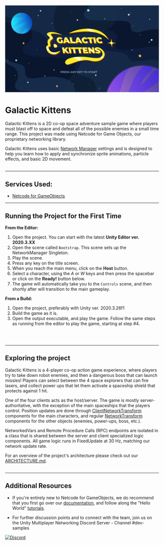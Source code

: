 ![Banner](Documentation/Images/MainScreen.png)
# Galactic Kittens
<!--
> IGNORE THIS
> 
> __Current Readme: [ ] Template__:
> - Services being used
> - Setting up the project
> - Wiki with documentation from development team (more details, links to particular sections/scripts)
> - Images
> - Architecture doc
> -->
<!--## Overview: -->
Galactic Kittens is a 2D co-op space adventure sample game where players must blast off to space and defeat all of the possible enemies in a small time range. This project was made using Netcode for Game Objects, our proprietary networking library. 

Galactic Kittens uses basic [Network Manager](https://docs-multiplayer.unity3d.com/docs/components/networkmanager) settings and is designed to help you learn how to apply and synchronize sprite animations, particle effects, and basic 2D movement.
<br>
<br>

---------------
## Services Used:
  * [Netcode for GameObjects](https://unity.com/products/netcode)

---------------
## Running the Project for the First Time
**From the Editor:**

1. Open the project. You can start with the latest **Unity Editor ver. 2020.3.XX**
2. Open the scene called `Bootstrap`. This scene sets up the NetworkManager Singleton.
3. Play the scene.
4. Press any key on the title screen.
5. When you reach the main menu, click on the **Host** button.
6. Select a character, using the *A* or *W* keys and then press the spacebar or click on the **Ready!** button below.
7. The game will automatically take you to the `Controls` scene, and then shortly after will transition to the main gameplay.

**From a Build:**
1. Open the project, preferably with Unity ver. 2020.3.26f1
2. Build the game as it is.
3. Open the output executable, and play the game. Follow the same steps as running from the editor to play the game, starting at step #4.

<br>
<br>

---------------
## Exploring the project
Galactic Kittens is a 4-player co-op action game experience, where players try to take down robot enemies, and then a dangerous boss that can launch missles! Players can select between the 4 space explorers that can fire lasers, and collect power ups that let them activate a spaceship shield that protects against 1 hit.

One of the four clients acts as the host/server. The game is mostly server-authoritative, with the exception of the main spaceships that the players control. Position updates are done through [ClientNetworkTransform](https://docs-multiplayer.unity3d.com/docs/components/networktransform#clientnetworktransform) components for the main characters, and regular [NetworkTransform](https://docs-multiplayer.unity3d.com/docs/components/networktransform) components for the other objects (enemies, power-ups, boss, etc.).

NetworkedVars and Remote Procedure Calls (RPC) endpoints are isolated in a class that is shared between the server and client specialized logic components. All game logic runs in FixedUpdate at 30 Hz, matching our network update rate. 

For an overview of the project's architecture please check out our [ARCHITECTURE.md](ARCHITECTURE.md).
<br>
<br>

---------------
## Additional Resources
* If you're entirely new to Netcode for GameObjects, we do recommend that you first go over our [documentation](https://docs-multiplayer.unity3d.com/docs/getting-started/about), and follow along the "Hello World" [tutorials](https://docs-multiplayer.unity3d.com/docs/tutorials/helloworld/helloworldintro).

* For further discussion points and to connect with the team, join us on the Unity Multiplayer Networking Discord Server - Channel #dev-samples

[![Discord](https://img.shields.io/discord/449263083769036810.svg?label=discord&logo=discord&color=informational)](https://discord.gg/FM8SE9E)